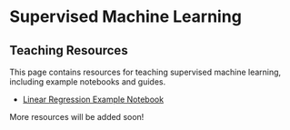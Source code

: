 # Supervised Machine Learning

## Teaching Resources

This page contains resources for teaching supervised machine learning, including example notebooks and guides.

- [Linear Regression Example Notebook](https://github.com/neelsoumya/python_machine_learning/files/linear_regression.ipynb)

More resources will be added soon!

